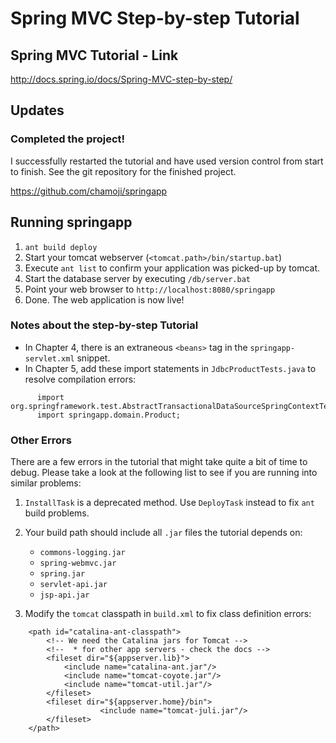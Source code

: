 # Spring MVC Step-by-step Tutorial

## Spring MVC Tutorial - Link
http://docs.spring.io/docs/Spring-MVC-step-by-step/

## Updates
### Completed the project!
I successfully restarted the tutorial and have used version control from start to finish. See the git repository for the finished project.

https://github.com/chamoji/springapp

## Running springapp
1. `ant build deploy`
2. Start your tomcat webserver (`<tomcat.path>/bin/startup.bat`)
3. Execute `ant list` to confirm your application was picked-up by tomcat.
4. Start the database server by executing `/db/server.bat`
5. Point your web browser to `http://localhost:8080/springapp`
6. Done. The web application is now live! 

### Notes about the step-by-step Tutorial
* In Chapter 4, there is an extraneous `<beans>` tag in the `springapp-servlet.xml` snippet.
* In Chapter 5, add these import statements in `JdbcProductTests.java` to resolve compilation errors:
```
      import org.springframework.test.AbstractTransactionalDataSourceSpringContextTests;
      import springapp.domain.Product;
```


### Other Errors
There are a few errors in the tutorial that might take quite a bit of time to debug. Please take a look at the following list to see if you are running into similar problems:

1. `InstallTask` is a deprecated method. Use `DeployTask` instead to fix `ant` build problems.

2. Your build path should include all `.jar` files the tutorial depends on:
      * `commons-logging.jar`
      * `spring-webmvc.jar`
      * `spring.jar`
      * `servlet-api.jar`
      * `jsp-api.jar`

3. Modify the `tomcat` classpath in `build.xml` to fix class definition errors:
```
    <path id="catalina-ant-classpath">
        <!-- We need the Catalina jars for Tomcat -->
        <!--  * for other app servers - check the docs --> 
        <fileset dir="${appserver.lib}">
            <include name="catalina-ant.jar"/>
            <include name="tomcat-coyote.jar"/>
            <include name="tomcat-util.jar"/>
        </fileset>
        <fileset dir="${appserver.home}/bin">
                    <include name="tomcat-juli.jar"/>
        </fileset>
    </path>
```
